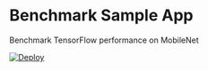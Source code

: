 # Benchmark Sample App
Benchmark TensorFlow performance on MobileNet

[![Deploy](https://www.oomwoo.com/wp-content/uploads/2018/11/deploy.png)](https://kaia.ai/deploy)

